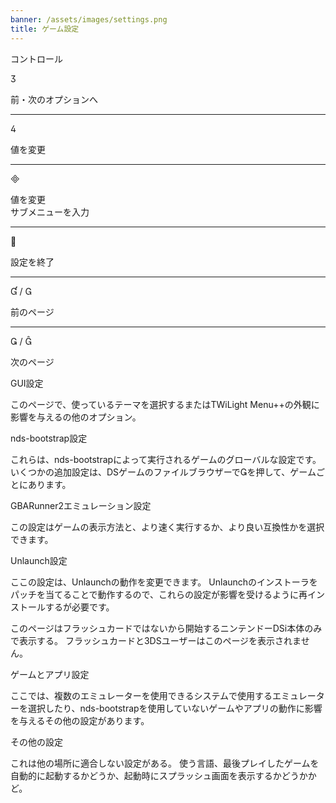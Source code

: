 ```yaml
---
banner: /assets/images/settings.png
title: ゲーム設定
---
```


<div id="conrols" class="section-title">コントロール</div>
<div class="section-body">
    <div class="button-action-group">
        <p class="button-action button">&#xE07D;</p>
        <p class="button-action-text">前・次のオプションへ</p>
    </div>
    <hr>
    <div class="button-action-group">
        <p class="button-action button">&#xE07E;</p>
        <p class="button-action-text">値を変更</p>
    </div>
    <hr>
    <div class="button-action-group">
        <p class="button-action button">&#xE000;</p>
        <p class="button-action-text">値を変更<br>サブメニューを入力</p>
    </div>
    <hr>
    <div class="button-action-group">
        <p class="button-action button">&#xE001;</p>
        <p class="button-action-text">設定を終了</p>
    </div>
    <hr>
    <div class="button-action-group">
        <p class="button-action button">&#xE004; / &#xE002;</p>
        <p class="button-action-text">前のページ</p>
    </div>
    <hr>
    <div class="button-action-group">
        <p class="button-action button">&#xE003; / &#xE005;</p>
        <p class="button-action-text">次のページ</p>
    </div>
</div>

<div id="gui-settings" class="section-title">GUI設定</div>
<div class="section-body">
    <p>このページで、使っているテーマを選択するまたはTWiLight Menu++の外観に影響を与えるの他のオプション。</p>
</div>

<div id="nds-bootstrap-settings" class="section-title">nds-bootstrap設定</div>
<div class="section-body">
    <p>これらは、nds-bootstrapによって実行されるゲームのグローバルな設定です。 いくつかの追加設定は、DSゲームのファイルブラウザーで&#xE003;を押して、ゲームごとにあります。</p>
</div>

<div id="gbarunner2-settings" class="section-title">GBARunner2エミュレーション設定</div>
<div class="section-body">
    <p>この設定はゲームの表示方法と、より速く実行するか、より良い互換性かを選択できます。</p>
</div>

<div id="unlaunch-settings" class="section-title">Unlaunch設定</div>
<div class="section-body">
    <p>ここの設定は、Unlaunchの動作を変更できます。 Unlaunchのインストーラをパッチを当てることで動作するので、これらの設定が影響を受けるように再インストールするが必要です。</p>
    <p>このページはフラッシュカードではないから開始するニンテンドーDSi本体のみで表示する。 フラッシュカードと3DSユーザーはこのページを表示されません。</p>
</div>

<div id="games-and-apps-settings" class="section-title">ゲームとアプリ設定</div>
<div class="section-body">
    <p>ここでは、複数のエミュレーターを使用できるシステムで使用するエミュレーターを選択したり、nds-bootstrapを使用していないゲームやアプリの動作に影響を与えるその他の設定があります。</p>
</div>

<div id="misc-settings" class="section-title">その他の設定  </div>
<div class="section-body">
    <p>これは他の場所に適合しない設定がある。 使う言語、最後プレイしたゲームを自動的に起動するかどうか、起動時にスプラッシュ画面を表示するかどうかかど。</p>
</div>

